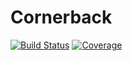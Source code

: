 # Cornerback

[![Build Status](https://github.com/TheSquareRoot/Cornerback.jl/actions/workflows/CI.yml/badge.svg?branch=main)](https://github.com/TheSquareRoot/Cornerback.jl/actions/workflows/CI.yml?query=branch%3Amain)
[![Coverage](https://codecov.io/gh/TheSquareRoot/Cornerback.jl/branch/main/graph/badge.svg)](https://codecov.io/gh/TheSquareRoot/Cornerback.jl)

